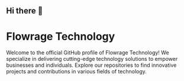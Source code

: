 ## Hi there 👋

# Flowrage Technology

Welcome to the official GitHub profile of Flowrage Technology! We specialize in delivering cutting-edge technology solutions to empower businesses and individuals. Explore our repositories to find innovative projects and contributions in various fields of technology.
